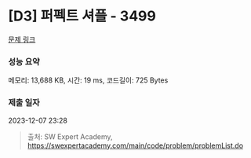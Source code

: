 # [D3] 퍼펙트 셔플 - 3499 

[문제 링크](https://swexpertacademy.com/main/code/problem/problemDetail.do?contestProbId=AWGsRbk6AQIDFAVW) 

### 성능 요약

메모리: 13,688 KB, 시간: 19 ms, 코드길이: 725 Bytes

### 제출 일자

2023-12-07 23:28



> 출처: SW Expert Academy, https://swexpertacademy.com/main/code/problem/problemList.do